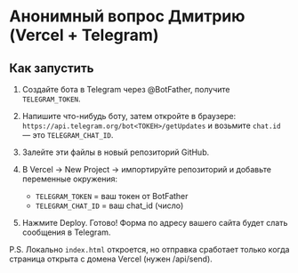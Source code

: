 # Анонимный вопрос Дмитрию (Vercel + Telegram)

## Как запустить
1) Создайте бота в Telegram через @BotFather, получите `TELEGRAM_TOKEN`.
2) Напишите что-нибудь боту, затем откройте в браузере:
   `https://api.telegram.org/bot<ТОКЕН>/getUpdates` и возьмите `chat.id` — это `TELEGRAM_CHAT_ID`.

3) Залейте эти файлы в новый репозиторий GitHub.

4) В Vercel → New Project → импортируйте репозиторий и добавьте переменные окружения:
   - `TELEGRAM_TOKEN` = ваш токен от BotFather
   - `TELEGRAM_CHAT_ID` = ваш chat_id (число)

5) Нажмите Deploy. Готово! Форма по адресу вашего сайта будет слать сообщения в Telegram.

P.S. Локально `index.html` откроется, но отправка сработает только когда страница открыта с домена Vercel (нужен /api/send).
